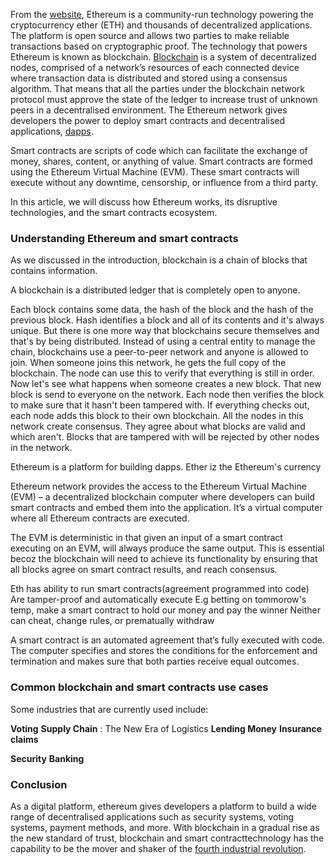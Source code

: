 From the [website](https://ethereum.org/en/), Ethereum is a community-run technology powering the cryptocurrency ether (ETH) and thousands of decentralized applications. The platform is open source and allows two parties to make reliable transactions based on cryptographic proof. The technology that powers Ethereum is known as blockchain. [Blockchain](https://en.wikipedia.org/wiki/Blockchain) is a system of decentralized nodes, comprised of a network’s resources of each connected device where transaction data is distributed and stored using a consensus algorithm. That means that all the parties under the blockchain network protocol must approve the state of the ledger to increase trust of unknown peers in a decentralised environment.
The Ethereum network gives developers the power to deploy smart contracts and decentralised applications, [dapps](https://ethereum.org/en/dapps/).

Smart contracts are scripts of code which can facilitate the exchange of money, shares, content, or anything of value. Smart contracts are formed using the Ethereum Virtual Machine (EVM). These smart contracts will execute without any downtime, censorship, or influence from a third party.

In this article, we will discuss how Ethereum works, its disruptive technologies, and the smart contracts ecosystem.

### Understanding Ethereum and smart contracts

As we discussed in the introduction, blockchain is a chain of blocks that contains information.

A blockchain is a distributed ledger that
is completely open to anyone.



Each block contains some data, the hash of
the block and the hash of the previous block.
Hash identifies a block and all of its contents
and it's always unique. But there is one more way that blockchains
secure themselves and that's by being distributed. Instead of using a central entity to manage
the chain, blockchains use a peer-to-peer network and anyone is allowed to join. When someone joins this network, he gets the
full copy of the blockchain. The node can use this to verify that everything
is still in order. Now let's see what happens when someone creates
a new block. That new block is send to everyone on the
network. Each node then verifies the block to make
sure that it hasn't been tampered with. If everything checks out, each node adds this
block to their own blockchain. All the nodes in this network create consensus. They agree about what blocks are valid and which aren't. Blocks that are tampered with will be rejected by other nodes in the network.

<!--  -->
Ethereum is a platform for building dapps. Ether iz the Ethereum's currency

Ethereum network provides the access to the Ethereum Virtual Machine (EVM) – a decentralized blockchain computer where developers can build smart contracts and embed them into the application. It’s a virtual computer where all Ethereum contracts are executed.

The EVM is deterministic in that given an input of a smart contract executing on an EVM, will always produce the same output. This is essential becoz the blockchain will need to achieve its functionality by ensuring that all blocks agree on smart contract results, and reach consensus.

Eth has ability to run smart contracts(agreement programmed into code)
Are tamper-proof and automatically execute
E.g betting on tommorow's temp, make a smart contract to hold our money and pay the winner
Neither can cheat, change rules, or prematually withdraw
   

 A smart contract is an automated agreement that’s fully executed with code. The computer specifies and stores the conditions for the enforcement and termination and makes sure that both parties receive equal outcomes.

<!-- 
A smart contract can be defined as a self-executing contract which is intended to digitally control and enforce the negotiation of a contract. Smart contracts are almost indistinguishable from regular contracts, except that the agreement of a contract is automatically enforced in real-time on a blockchain.

This greatly facilitates the efficient conduct of an agreement, since it excludes the presence of intermediaries and provides more accountability. 

Why are blockchain-based contracts considered as beneficial?

With smart contracts, you can virtually exchange everything (money, shares, real estate, etc.) and verify shipments and payments in real-time, while saving businesses time and money. 

So, with the popularity of blockchain-based contracts rising across all levels of government, healthcare, and the real estate industries, enabling technology for other sectors is only a matter of time. A concise example of blockchain technology use in smart contracts is given below. 
 -->
### Common blockchain and smart contracts use cases

Some industries that are currently used include:


__Voting__
__Supply Chain__ : The New Era of Logistics
__Lending Money__
__Insurance claims__

__Security__
__Banking__

### Conclusion

As a digital platform, ethereum gives developers a platform to build a wide range of decentralised applications such as security systems, voting systems, payment methods, and more. With blockchain in a gradual rise as the new standard of trust, blockchain and smart contracttechnology has the capability to be the mover and shaker of the [fourth industrial revolution](https://www.salesforce.com/blog/what-is-the-fourth-industrial-revolution-4ir/). 
